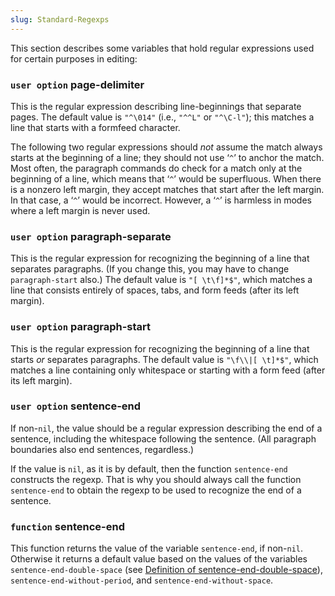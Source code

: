 ```yaml
---
slug: Standard-Regexps
---
```


This section describes some variables that hold regular expressions used for certain purposes in editing:

### <span className="tag useroption">`user option`</span> **page-delimiter**

This is the regular expression describing line-beginnings that separate pages. The default value is `"^\014"` (i.e., `"^^L"` or `"^\C-l"`); this matches a line that starts with a formfeed character.

The following two regular expressions should *not* assume the match always starts at the beginning of a line; they should not use ‘`^`’ to anchor the match. Most often, the paragraph commands do check for a match only at the beginning of a line, which means that ‘`^`’ would be superfluous. When there is a nonzero left margin, they accept matches that start after the left margin. In that case, a ‘`^`’ would be incorrect. However, a ‘`^`’ is harmless in modes where a left margin is never used.

### <span className="tag useroption">`user option`</span> **paragraph-separate**

This is the regular expression for recognizing the beginning of a line that separates paragraphs. (If you change this, you may have to change `paragraph-start` also.) The default value is `"[ \t\f]*$"`<!-- /@w -->, which matches a line that consists entirely of spaces, tabs, and form feeds (after its left margin).

### <span className="tag useroption">`user option`</span> **paragraph-start**

This is the regular expression for recognizing the beginning of a line that starts *or* separates paragraphs. The default value is `"\f\\|[ \t]*$"`<!-- /@w -->, which matches a line containing only whitespace or starting with a form feed (after its left margin).

### <span className="tag useroption">`user option`</span> **sentence-end**

If non-`nil`, the value should be a regular expression describing the end of a sentence, including the whitespace following the sentence. (All paragraph boundaries also end sentences, regardless.)

If the value is `nil`, as it is by default, then the function `sentence-end` constructs the regexp. That is why you should always call the function `sentence-end` to obtain the regexp to be used to recognize the end of a sentence.

### <span className="tag function">`function`</span> **sentence-end**

This function returns the value of the variable `sentence-end`, if non-`nil`. Otherwise it returns a default value based on the values of the variables `sentence-end-double-space` (see [Definition of sentence-end-double-space](/docs/elisp/Definition-of-sentence_002dend_002ddouble_002dspace)), `sentence-end-without-period`, and `sentence-end-without-space`.
